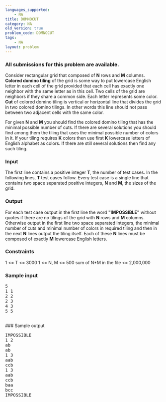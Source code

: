 ```yaml
---
languages_supported:
    - NA
title: DOMNOCUT
category: NA
old_version: true
problem_code: DOMNOCUT
tags:
    - NA
layout: problem
---
```

###  All submissions for this problem are available. 

Consider rectangular grid that composed of **N** rows and **M** columns. **Colored domino tiling** of the grid is some way to put lowercase English letter in each cell of the grid provided that each cell has exactly one neighbor with the same letter as in this cell. Two cells of the grid are neighbors if they share a common side. Each letter represents some color. **Cut** of colored domino tiling is vertical or horizontal line that divides the grid in two colored domino tilings. In other words this line should not pass between two adjacent cells with the same color. 

 For given **N** and **M** you should find the colored domino tiling that has the minimal possible number of cuts. If there are several solutions you should find among them the tiling that uses the minimal possible number of colors in it. If your tiling requires **K** colors then use first **K** lowercase letters of English alphabet as colors. If there are still several solutions then find any such tiling.

### Input

The first line contains a positive integer **T**, the number of test cases. In the following lines, **T** test cases follow. Every test case is a single line that contains two space separated positive integers, **N** and **M**, the sizes of the grid.

### Output

For each test case output in the first line the word **"IMPOSSIBLE"** without quotes if there are no tilings of the grid with **N** rows and **M** columns. Otherwise output in the first line two space separated integers, the minimal number of cuts and minimal number of colors in required tiling and then in the next **N** lines output the tiling itself. Each of these **N** lines must be composed of exactly **M** lowercase English letters.

### Constraints

1 <= T <= 3000 
 1 <= N, M <= 500 
 sum of N\*M in the file <= 2,000,000

### Sample input

<pre>5
1 1
2 2
2 3
4 3
5 5

</pre>### Sample output

<pre>IMPOSSIBLE
1 2
ab
ab
1 3
aab
ccb
1 3
aab
ccb
baa
bcc
IMPOSSIBLE
</pre>